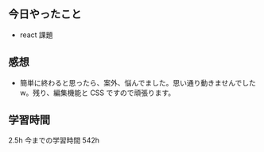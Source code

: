 ## 今日やったこと

- react 課題

## 感想

- 簡単に終わると思ったら、案外、悩んでました。思い通り動きませんでした w。残り、編集機能と CSS ですので頑張ります。

## 学習時間

2.5h
今までの学習時間 542h
